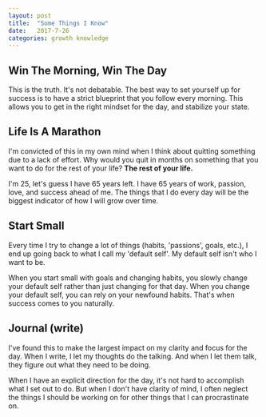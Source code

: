 ```yaml
---
layout: post
title:  "Some Things I Know"
date:   2017-7-26
categories: growth knowledge
---
```


## Win The Morning, Win The Day

This is the truth. It's not debatable. The best way to set yourself up for success
is to have a strict blueprint that you follow every morning. This allows you to
get in the right mindset for the day, and stabilize your state. 

## Life Is A Marathon

I'm convicted of this in my own mind when I think about quitting something due to a
lack of effort. Why would you quit in months on something that you want to do for the rest of
your life? **The rest of your life.** 

I'm 25, let's guess I have 65 years left. I have 65 years
of work, passion, love, and success ahead of me. The things that I do every day will
be the biggest indicator of how I will grow over time.

## Start Small

Every time I try to change a lot of things (habits, 'passions', goals, etc.), I end up going
back to what I call my 'default self'. My default self isn't who I want to be. 

When you start small with goals and changing habits, you slowly change your default self rather than
just changing for that day. When you change your default self, you can rely on your newfound habits. 
That's when success comes to you naturally.

## Journal (write)

I've found this to make the largest impact on my clarity and focus for the day. When I write, 
I let my thoughts do the talking. And when I let them talk, they figure out what they need to
be doing. 

When I have an explicit direction for the day, it's not hard to accomplish what I set out to do.
But when I don't have clarity of mind, I often neglect the things I should be working on for 
other things that I can procrastinate on.
